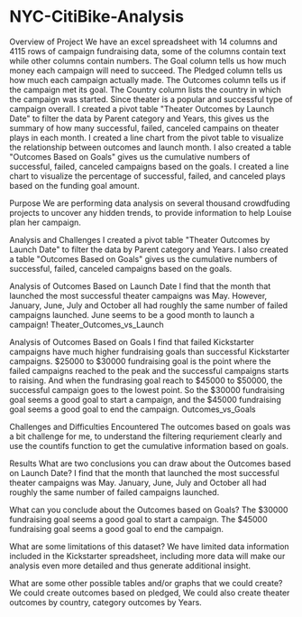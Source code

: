 # NYC-CitiBike-Analysis

Overview of Project
We have an excel spreadsheet with 14 columns and 4115 rows of campaign fundraising data, some of the columns contain text while other columns contain numbers. The Goal column tells us how much money each campaign will need to succeed. The Pledged column tells us how much each campaign actually made. The Outcomes column tells us if the campaign met its goal. The Country column lists the country in which the campaign was started. Since theater is a popular and successful type of campaign overall. I created a pivot table "Theater Outcomes by Launch Date" to filter the data by Parent category and Years, this gives us the summary of how many successful, failed, canceled campains on theater plays in each month. I created a line chart from the pivot table to visualize the relationship between outcomes and launch month. I also created a table "Outcomes Based on Goals" gives us the cumulative numbers of successful, failed, canceled campaigns based on the goals. I created a line chart to visualize the percentage of successful, failed, and canceled plays based on the funding goal amount.

Purpose
We are performing data analysis on several thousand crowdfuding projects to uncover any hidden trends, to provide information to help Louise plan her campaign.

Analysis and Challenges
I created a pivot table "Theater Outcomes by Launch Date" to filter the data by Parent category and Years. I also created a table "Outcomes Based on Goals" gives us the cumulative numbers of successful, failed, canceled campaigns based on the goals.

Analysis of Outcomes Based on Launch Date
I find that the month that launched the most successful theater campaigns was May. However, January, June, July and October all had roughly the same number of failed campaigns launched. June seems to be a good month to launch a campaign! Theater_Outcomes_vs_Launch

Analysis of Outcomes Based on Goals
I find that failed Kickstarter campaigns have much higher fundraising goals than successful Kickstarter campaigns. $25000 to $30000 fundraising goal is the point where the failed campaigns reached to the peak and the successful campaigns starts to raising. And when the fundrasing goal reach to $45000 to $50000, the successful campaign goes to the lowest point. So the $30000 fundraising goal seems a good goal to start a campaign, and the $45000 fundraising goal seems a good goal to end the campaign. Outcomes_vs_Goals

Challenges and Difficulties Encountered
The outcomes based on goals was a bit challenge for me, to understand the filtering requriement clearly and use the countifs function to get the cumulative information based on goals.

Results
What are two conclusions you can draw about the Outcomes based on Launch Date?
I find that the month that launched the most successful theater campaigns was May. January, June, July and October all had roughly the same number of failed campaigns launched.

What can you conclude about the Outcomes based on Goals?
The $30000 fundraising goal seems a good goal to start a campaign. The $45000 fundraising goal seems a good goal to end the campaign.

What are some limitations of this dataset?
We have limited data information included in the Kickstarter spreadsheet, including more data will make our analysis even more detailed and thus generate additional insight.

What are some other possible tables and/or graphs that we could create?
We could create outcomes based on pledged, We could also create theater outcomes by country, category outcomes by Years.


